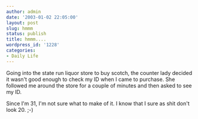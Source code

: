 ```yaml
---
author: admin
date: '2003-01-02 22:05:00'
layout: post
slug: hmmm
status: publish
title: hmmm....
wordpress_id: '1228'
categories:
- Daily Life
---
```

Going into the state run liquor store to buy scotch, the counter lady decided it wasn&apos;t good enough to check my ID when I came to purchase. She followed me around the store for a couple of minutes and then asked to see my ID.

Since I&apos;m 31, I&apos;m not sure what to make of it. I know that I sure as shit don&apos;t look 20. ;-)
